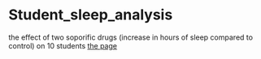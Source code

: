 # Student_sleep_analysis
 the effect of two soporific drugs (increase in hours of sleep compared to control) on 10 students
[the page](./analysis/student-sleep-analysis.html./page.html)
